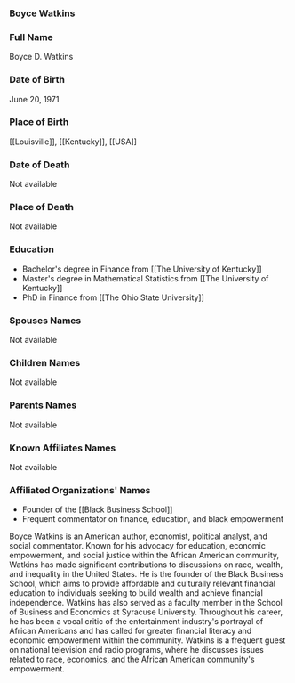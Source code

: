### Boyce Watkins

### Full Name

Boyce D. Watkins

### Date of Birth

June 20, 1971

### Place of Birth

[[Louisville]], [[Kentucky]], [[USA]]

### Date of Death

Not available

### Place of Death

Not available

### Education

- Bachelor's degree in Finance from [[The University of Kentucky]]
- Master's degree in Mathematical Statistics from [[The University of Kentucky]]
- PhD in Finance from [[The Ohio State University]]

### Spouses Names

Not available

### Children Names

Not available

### Parents Names

Not available

### Known Affiliates Names

Not available

### Affiliated Organizations' Names

- Founder of the [[Black Business School]]
- Frequent commentator on finance, education, and black empowerment

Boyce Watkins is an American author, economist, political analyst, and social commentator. Known for his advocacy for education, economic empowerment, and social justice within the African American community, Watkins has made significant contributions to discussions on race, wealth, and inequality in the United States. He is the founder of the Black Business School, which aims to provide affordable and culturally relevant financial education to individuals seeking to build wealth and achieve financial independence. Watkins has also served as a faculty member in the School of Business and Economics at Syracuse University. Throughout his career, he has been a vocal critic of the entertainment industry's portrayal of African Americans and has called for greater financial literacy and economic empowerment within the community. Watkins is a frequent guest on national television and radio programs, where he discusses issues related to race, economics, and the African American community's empowerment.